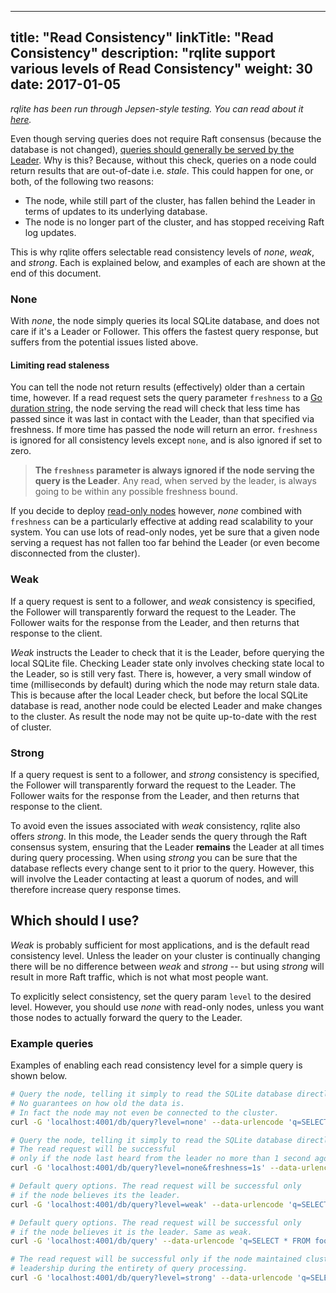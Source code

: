 
---
title: "Read Consistency"
linkTitle: "Read Consistency"
description: "rqlite support various levels of Read Consistency"
weight: 30
date: 2017-01-05
---

_rqlite has been run through Jepsen-style testing. You can read about it [here](https://github.com/wildarch/jepsen.rqlite/blob/main/doc/blog.md)._

Even though serving queries does not require Raft consensus (because the database is not changed), [queries should generally be served by the Leader](https://github.com/rqlite/rqlite/issues/5). Why is this? Because, without this check, queries on a node could return results that are out-of-date i.e. _stale_.  This could happen for one, or both, of the following two reasons:

 * The node, while still part of the cluster, has fallen behind the Leader in terms of updates to its underlying database.
 * The node is no longer part of the cluster, and has stopped receiving Raft log updates.

This is why rqlite offers selectable read consistency levels of _none_, _weak_, and _strong_. Each is explained below, and examples of each are shown at the end of this document.

### None
With _none_, the node simply queries its local SQLite database, and does not care if it's a Leader or Follower. This offers the fastest query response, but suffers from the potential issues listed above.

#### Limiting read staleness
You can tell the node not return results (effectively) older than a certain time, however. If a read request sets the query parameter `freshness` to a [Go duration string](https://golang.org/pkg/time/#Duration), the node serving the read will check that less time has passed since it was last in contact with the Leader, than that specified via freshness. If more time has passed the node will return an error. `freshness` is ignored for all consistency levels except `none`, and is also ignored if set to zero.

> **The `freshness` parameter is always ignored if the node serving the query is the Leader**. Any read, when served by the leader, is always going to be within any possible freshness bound.

If you decide to deploy [read-only nodes](/docs/clustering/read-only-nodes/) however, _none_ combined with `freshness` can be a particularly effective at adding read scalability to your system. You can use lots of read-only nodes, yet be sure that a given node serving a request has not fallen too far behind the Leader (or even become disconnected from the cluster).

### Weak
If a query request is sent to a follower, and _weak_ consistency is specified, the Follower will transparently forward the request to the Leader. The Follower waits for the response from the Leader, and then returns that response to the client.

_Weak_ instructs the Leader to check that it is the Leader, before querying the local SQLite file. Checking Leader state only involves checking state local to the Leader, so is still very fast. There is, however, a very small window of time (milliseconds by default) during which the node may return stale data. This is because after the local Leader check, but before the local SQLite database is read, another node could be elected Leader and make changes to the cluster. As result the node may not be quite up-to-date with the rest of cluster.

### Strong
If a query request is sent to a follower, and _strong_ consistency is specified, the Follower will transparently forward the request to the Leader. The Follower waits for the response from the Leader, and then returns that response to the client.

To avoid even the issues associated with _weak_ consistency, rqlite also offers _strong_. In this mode, the Leader sends the query through the Raft consensus system, ensuring that the Leader **remains** the Leader at all times during query processing. When using _strong_ you can be sure that the database reflects every change sent to it prior to the query. However, this will involve the Leader contacting at least a quorum of nodes, and will therefore increase query response times.

## Which should I use?
_Weak_ is probably sufficient for most applications, and is the default read consistency level. Unless the leader on your cluster is continually changing there will be no difference between _weak_ and _strong_ -- but using _strong_ will result in more Raft traffic, which is not what most people want.

To explicitly select consistency, set the query param `level` to the desired level. However, you should use _none_ with read-only nodes, unless you want those nodes to actually forward the query to the Leader.

### Example queries
Examples of enabling each read consistency level for a simple query is shown below.

```bash
# Query the node, telling it simply to read the SQLite database directly.
# No guarantees on how old the data is.
# In fact the node may not even be connected to the cluster.
curl -G 'localhost:4001/db/query?level=none' --data-urlencode 'q=SELECT * FROM foo'

# Query the node, telling it simply to read the SQLite database directly.
# The read request will be successful
# only if the node last heard from the leader no more than 1 second ago.
curl -G 'localhost:4001/db/query?level=none&freshness=1s' --data-urlencode 'q=SELECT * FROM foo'

# Default query options. The read request will be successful only
# if the node believes its the leader. 
curl -G 'localhost:4001/db/query?level=weak' --data-urlencode 'q=SELECT * FROM foo'

# Default query options. The read request will be successful only
# if the node believes it is the leader. Same as weak.
curl -G 'localhost:4001/db/query' --data-urlencode 'q=SELECT * FROM foo'

# The read request will be successful only if the node maintained cluster
# leadership during the entirety of query processing.
curl -G 'localhost:4001/db/query?level=strong' --data-urlencode 'q=SELECT * FROM foo'
```
